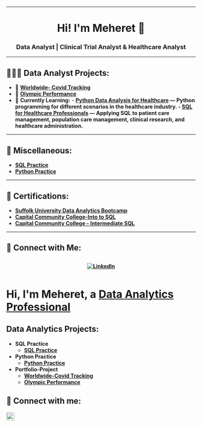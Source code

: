 
--------------------------------------------------------------------------------------------------------------------------------------------------------------------------------
 
<h1 align="center">Hi! I'm Meheret 👋</h1>
<h3 align="center">Data Analyst | Clinical Trial Analyst & Healthcare Analyst  

<hr>

## 👩🏻‍💻 **Data Analyst Projects:**

- 🧪 **[Worldwide- Covid Tracking](https://github.com/Meret433/Worldwide-Covid-Tracking-)** 
- 🏅 **[Olympic Performance](https://github.com/Meret433/Olympic-Performance/tree/main)**
- 🌱 **Currently Learning:**
      - <b> [**Python Data Analysis for Healthcare**]( ) — Python programming for different scenarios in the healthcare industry.
      - <b> [**SQL for Healthcare Professionals**]( ) — Applying SQL to patient care management, population care management, clinical research, and healthcare administration.
 
<hr>

## 💼 **Miscellaneous:**
- **[SQL Practice](https://github.com/Meret433/SQL-Practice)**
- **[Python Practice](https://github.com/Meret433/Python-Practice)**


<hr>

## 📄 **Certifications:**

- [**Suffolk University Data Analytics Bootcamp**](  )
- [**Capital Community College-Into to SQL**](https://imgur.com/a/6XMuiUl) 
- [**Capital Community College - Intermediate SQL**](https://imgur.com/a/scboJAq)

<hr>

## 🤳 **Connect with Me:**

<div align="center">
  <a href="[https://www.linkedin.com/in/meheret-abebe/]" target="_blank">
    <img src="https://img.icons8.com/doodle/40/000000/linkedin--v2.png" alt="LinkedIn" style="margin: 10px;">
  </a>
  
</div>



<h1>Hi, I'm Meheret, a <a href="https://www.linkedin.com/in/meheret-abebe/">Data Analytics Professional</a></h1>



<h2>Data Analytics Projects:</h2>

- <b>SQL Practice </b>
  - [SQL Practice](https://github.com/Meret433/SQL-Practice)
- <b>Python Practice</b>
  - [Python Practice](https://github.com/Meret433/Python-Practice)<b>
- <b>Portfolio-Project</b>
  - [Worldwide-Covid Tracking](https://github.com/Meret433/Worldwide-Covid-Tracking-)
  - [Olympic Performance](https://github.com/Meret433/Olympic-Performance/tree/main)


<h2> 🤳 Connect with me:</h2>

[<img align="left" alt="MeheretAbebe | LinkedIn" width="22px" src="https://cdn.jsdelivr.net/npm/simple-icons@v3/icons/linkedin.svg" />][linkedin]

[linkedin]: https://www.linkedin.com/in/meheret-abebe/



<!--

- <b>Certification</b>
  - Suffolk University Data Analytics Bootcamp
  - [Capital Community College-Into to SQL](https://imgur.com/a/6XMuiUl) 
  - [Capital Community College - Intermediate SQL](https://imgur.com/a/scboJAq)
<h2> 🤳 Connect with me:</h2>

[<img align="left" alt="MeheretAbebe | LinkedIn" width="22px" src="https://cdn.jsdelivr.net/npm/simple-icons@v3/icons/linkedin.svg" />][linkedin]

[linkedin]: https://www.linkedin.com/in/meheretabebe/


Here are some ideas to get you started:

- 🔭 I’m currently working on ...
- 🌱 I’m currently learning ...
- 👯 I’m looking to collaborate on ...
- 🤔 I’m looking for help with ...
- 💬 Ask me about ...
- 📫 How to reach me: ...
- 😄 Pronouns: ...
- ⚡ Fun fact: ...
-->
